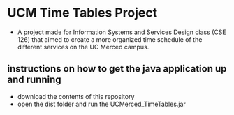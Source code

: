 UCM Time Tables Project
========================================

+ A project made for Information Systems and Services Design class (CSE 126) that aimed to create a more organized time schedule of the different services on the UC Merced campus.

 instructions on how to get the java application up and running 
-------------------------------------------------------------------------------
- download the contents of this repository
- open the dist folder and run the UCMerced_TimeTables.jar
